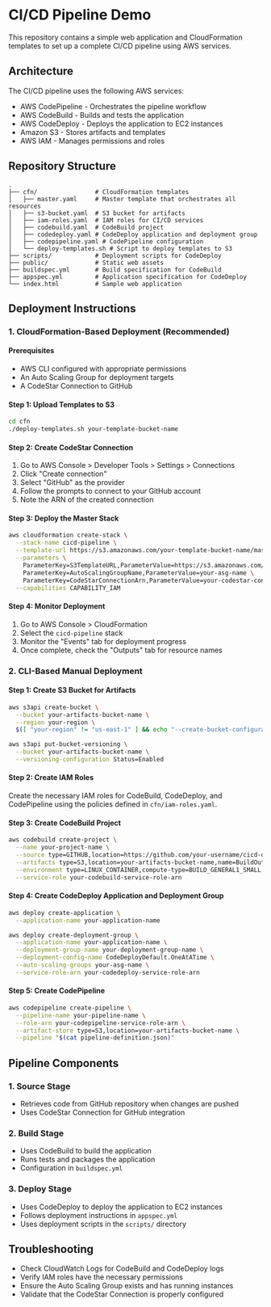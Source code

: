 # CI/CD Pipeline Demo

This repository contains a simple web application and CloudFormation templates to set up a complete CI/CD pipeline using AWS services.

## Architecture

The CI/CD pipeline uses the following AWS services:
- AWS CodePipeline - Orchestrates the pipeline workflow
- AWS CodeBuild - Builds and tests the application
- AWS CodeDeploy - Deploys the application to EC2 instances
- Amazon S3 - Stores artifacts and templates
- AWS IAM - Manages permissions and roles

## Repository Structure

```
.
├── cfn/                # CloudFormation templates
│   ├── master.yaml     # Master template that orchestrates all resources
│   ├── s3-bucket.yaml  # S3 bucket for artifacts
│   ├── iam-roles.yaml  # IAM roles for CI/CD services
│   ├── codebuild.yaml  # CodeBuild project
│   ├── codedeploy.yaml # CodeDeploy application and deployment group
│   ├── codepipeline.yaml # CodePipeline configuration
│   └── deploy-templates.sh # Script to deploy templates to S3
├── scripts/            # Deployment scripts for CodeDeploy
├── public/             # Static web assets
├── buildspec.yml       # Build specification for CodeBuild
├── appspec.yml         # Application specification for CodeDeploy
└── index.html          # Sample web application
```

## Deployment Instructions

### 1. CloudFormation-Based Deployment (Recommended)

#### Prerequisites
- AWS CLI configured with appropriate permissions
- An Auto Scaling Group for deployment targets
- A CodeStar Connection to GitHub

#### Step 1: Upload Templates to S3
```bash
cd cfn
./deploy-templates.sh your-template-bucket-name
```

#### Step 2: Create CodeStar Connection
1. Go to AWS Console > Developer Tools > Settings > Connections
2. Click "Create connection"
3. Select "GitHub" as the provider
4. Follow the prompts to connect to your GitHub account
5. Note the ARN of the created connection

#### Step 3: Deploy the Master Stack
```bash
aws cloudformation create-stack \
  --stack-name cicd-pipeline \
  --template-url https://s3.amazonaws.com/your-template-bucket-name/master.yaml \
  --parameters \
    ParameterKey=S3TemplateURL,ParameterValue=https://s3.amazonaws.com/your-template-bucket-name \
    ParameterKey=AutoScalingGroupName,ParameterValue=your-asg-name \
    ParameterKey=CodeStarConnectionArn,ParameterValue=your-codestar-connection-arn \
  --capabilities CAPABILITY_IAM
```

#### Step 4: Monitor Deployment
1. Go to AWS Console > CloudFormation
2. Select the `cicd-pipeline` stack
3. Monitor the "Events" tab for deployment progress
4. Once complete, check the "Outputs" tab for resource names

### 2. CLI-Based Manual Deployment

#### Step 1: Create S3 Bucket for Artifacts
```bash
aws s3api create-bucket \
  --bucket your-artifacts-bucket-name \
  --region your-region \
  $([ "your-region" != "us-east-1" ] && echo "--create-bucket-configuration LocationConstraint=your-region")

aws s3api put-bucket-versioning \
  --bucket your-artifacts-bucket-name \
  --versioning-configuration Status=Enabled
```

#### Step 2: Create IAM Roles
Create the necessary IAM roles for CodeBuild, CodeDeploy, and CodePipeline using the policies defined in `cfn/iam-roles.yaml`.

#### Step 3: Create CodeBuild Project
```bash
aws codebuild create-project \
  --name your-project-name \
  --source type=GITHUB,location=https://github.com/your-username/cicd-demo.git \
  --artifacts type=S3,location=your-artifacts-bucket-name,name=BuildOutput \
  --environment type=LINUX_CONTAINER,compute-type=BUILD_GENERAL1_SMALL,image=aws/codebuild/amazonlinux2-x86_64-standard:4.0 \
  --service-role your-codebuild-service-role-arn
```

#### Step 4: Create CodeDeploy Application and Deployment Group
```bash
aws deploy create-application \
  --application-name your-application-name

aws deploy create-deployment-group \
  --application-name your-application-name \
  --deployment-group-name your-deployment-group-name \
  --deployment-config-name CodeDeployDefault.OneAtATime \
  --auto-scaling-groups your-asg-name \
  --service-role-arn your-codedeploy-service-role-arn
```

#### Step 5: Create CodePipeline
```bash
aws codepipeline create-pipeline \
  --pipeline-name your-pipeline-name \
  --role-arn your-codepipeline-service-role-arn \
  --artifact-store type=S3,location=your-artifacts-bucket-name \
  --pipeline "$(cat pipeline-definition.json)"
```

## Pipeline Components

### 1. Source Stage
- Retrieves code from GitHub repository when changes are pushed
- Uses CodeStar Connection for GitHub integration

### 2. Build Stage
- Uses CodeBuild to build the application
- Runs tests and packages the application
- Configuration in `buildspec.yml`

### 3. Deploy Stage
- Uses CodeDeploy to deploy the application to EC2 instances
- Follows deployment instructions in `appspec.yml`
- Uses deployment scripts in the `scripts/` directory

## Troubleshooting

- Check CloudWatch Logs for CodeBuild and CodeDeploy logs
- Verify IAM roles have the necessary permissions
- Ensure the Auto Scaling Group exists and has running instances
- Validate that the CodeStar Connection is properly configured